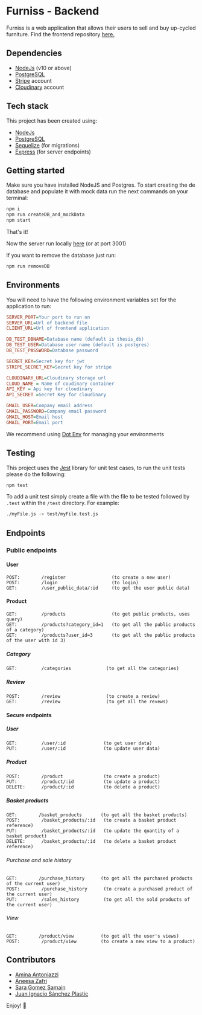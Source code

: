 # Furniss - Backend

Furniss is a web application that allows their users to sell and buy up-cycled furniture.
Find the frontend repository [here.](https://github.com/sara-gg/thesis-project-client)

## Dependencies

- [NodeJs](https://nodejs.org/en/) (v10 or above)
- [PostgreSQL](https://www.postgresql.org/)
- [Stripe](https://stripe.com/en-gb) account
- [Cloudinary](https://cloudinary.com/) account

## Tech stack

This project has been created using:

- [NodeJs](https://nodejs.org/en/)
- [PostgreSQL](https://www.postgresql.org/)
- [Sequelize](https://sequelize.org/) (for migrations)
- [Express](https://expressjs.com/) (for server endpoints)

## Getting started

Make sure you have installed NodeJS and Postgres.
To start creating the de database and populate it with mock data run the next commands on your terminal:

```bash
npm i
npm run createDB_and_mockData
npm start
```

That's it!

Now the server run locally [here](http://localhost:3001) (or at port 3001)

If you want to remove the database just run:

```bash
npm run removeDB
```

## Environments

You will need to have the following environment variables set for the application to run:

```ini
SERVER_PORT=Your port to run on
SERVER_URL=Url of backend file
CLIENT_URL=Url of frontend application

DB_TEST_DBNAME=Database name (default is thesis_db)
DB_TEST_USER=Database user name (default is postgres)
DB_TEST_PASSWORD=Database password

SECRET_KEY=Secret key for jwt
STRIPE_SECRET_KEY=Secret key for stripe

CLOUDINARY_URL=Cloudinary storage url
CLOUD_NAME = Name of coudinary container
API_KEY = Api key for cloudinary
API_SECRET =Secret Key for cloudinary

GMAIL_USER=Company email address
GMAIL_PASSWORD=Company email password
GMAIL_HOST=Email host
GMAIL_PORT=Email port
```

We recommend using [Dot Env](https://www.npmjs.com/package/dotenv) for managing your environments
## Testing

This project uses the [Jest](https://jestjs.io/) library for unit test cases, to run the unit tests please do the following:

```bash
npm test
```

To add a unit test simply create a file with the file to be tested followed by `.test` within the `/test` directory. For example:

```bash
./myFile.js -> test/myFile.test.js
```

## Endpoints

### Public endpoints

#### User

```http
POST:        /register                 (to create a new user)
POST:        /login                    (to login)
GET:         /user_public_data/:id     (to get the user public data)
```

#### Product

```http
GET:         /products                 (to get public products, uses query)
GET:         /products?category_id=1   (to get all the public products of a category)
GET:         /products?user_id=3       (to get all the public products of the user with id 3)
```

##### Category

```http
GET:         /categories             (to get all the categories)
```

##### Review

```http
POST:        /review                 (to create a review)
GET:         /review                 (to get all the revews)
```

#### Secure endpoints

##### User

```http
GET:         /user/:id              (to get user data)
PUT:         /user/:id              (to update user data)
```

##### Product

```http
POST:        /product               (to create a product)
PUT:         /product/:id           (to update a product)
DELETE:      /product/:id           (to delete a product)
```

##### Basket products

```http
GET:        /basket_products       (to get all the basket products)
POST:        /basket_products/:id   (to create a basket product reference)
PUT:         /basket_products/:id   (to update the quantity of a basket product)
DELETE:      /basket_products/:id   (to delete a basket product reference)
```

###### Purchase and sale history

```http
GET:        /purchase_history      (to get all the purchased products of the current user)
POST:        /purchase_history      (to create a purchased product of the current user)
PUT:         /sales_history         (to get all the sold products of the current user)
```

###### View

```http
GET:        /product/view          (to get all the user's views)
POST:        /product/view         (to create a new view to a product)
```

## Contributors

- [Amina Antoniazzi](https://github.com/amantoniazzi)
- [Aneesa Zafri](https://github.com/neesafarza)
- [Sara Gomez Samain](https://github.com/sarasamain/Furniss-FrontEnd)
- [Juan Ignacio Sánchez Plastic](https://github.com/juan-ignacio-sanchez-plastic)

Enjoy! 🐣
